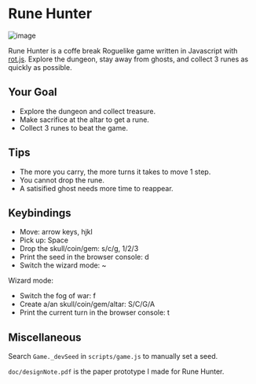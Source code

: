 # Rune Hunter

![image](https://github.com/Bozar/runeHunter/doc/youWin.png)

Rune Hunter is a coffe break Roguelike game written in Javascript with [rot.js](https://github.com/ondras/rot.js). Explore the dungeon, stay away from ghosts, and collect 3 runes as quickly as possible.

## Your Goal

* Explore the dungeon and collect treasure.
* Make sacrifice at the altar to get a rune.
* Collect 3 runes to beat the game.

## Tips

* The more you carry, the more turns it takes to move 1 step.
* You cannot drop the rune.
* A satisified ghost needs more time to reappear.

## Keybindings

* Move: arrow keys, hjkl
* Pick up: Space
* Drop the skull/coin/gem: s/c/g, 1/2/3
* Print the seed in the browser console: d
* Switch the wizard mode: ~

Wizard mode:

* Switch the fog of war: f
* Create a/an skull/coin/gem/altar: S/C/G/A
* Print the current turn in the browser console: t

## Miscellaneous

Search `Game._devSeed` in `scripts/game.js` to manually set a seed.

`doc/designNote.pdf` is the paper prototype I made for Rune Hunter.
